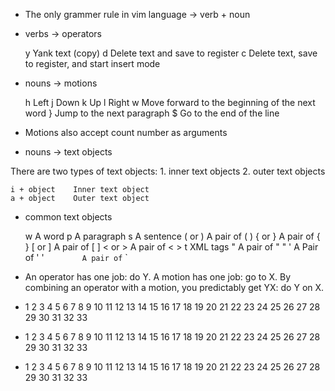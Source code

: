 - The only grammer rule in vim language -> verb + noun

- verbs -> operators

  y Yank text (copy)
  d Delete text and save to register
  c Delete text, save to register, and start insert mode

- nouns -> motions

  h Left
  j Down
  k Up
  l Right
  w Move forward to the beginning of the next word
  } Jump to the next paragraph
  $ Go to the end of the line

- Motions also accept count number as arguments

- nouns -> text objects

There are two types of text objects: 1. inner text objects 2. outer text objects

    i + object    Inner text object
    a + object    Outer text object

- common text objects

  w A word
  p A paragraph
  s A sentence
  ( or ) A pair of ( )
  { or } A pair of { }
  [ or ] A pair of [ ]
  < or > A pair of < >
  t XML tags
  " A pair of " "
  ' A Pair of ' '
  `        A pair of` `
  
  
- An operator has one job: do Y. A motion has one job: go to X. By combining an operator with a motion, you predictably get YX: do Y on X.  

- 1 2 3 4 5 6 7 8 9 10 11 12 13 14 15 16 17 18 19 20 21 22 23 24 25 26 27 28 29 30 31 32 33
- 1 2 3 4 5 6 7 8 9 10 11 12 13 14 15 16 17 18 19 20 21 22 23 24 25 26 27 28 29 30 31 32 33
- 1 2 3 4 5 6 7 8 9 10 11 12 13 14 15 16 17 18 19 20 21 22 23 24 25 26 27 28 29 30 31 32 33

